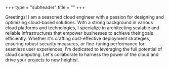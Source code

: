 +++
type = "subheader"
title = ""
+++

Greetings! I am a seasoned cloud engineer with a passion for designing and optimizing cloud-based solutions. With a strong background in various cloud platforms and technologies, I specialize in architecting scalable and reliable infrastructures that empower businesses to achieve their goals efficiently. Whether it's crafting cost-effective deployment strategies, ensuring robust security measures, or fine-tuning performance for seamless user experiences, I'm dedicated to leveraging the full potential of cloud computing. Let's collaborate to harness the power of the cloud and drive your projects to new heights!.
